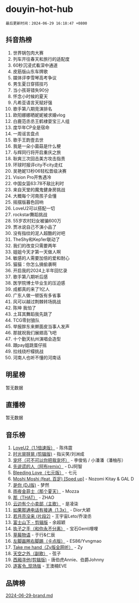 # douyin-hot-hub

`最后更新时间：2024-06-29 16:18:47 +0800`

## 抖音热榜

1. 世界锅包肉大赛
1. 列车开往春天和旅行的适配度
1. 60秒沉浸式看深中通道
1. 皮筋版山东车牌歌
1. 媒体评李雪琴高考争议
1. 男生夏日穿搭技巧
1. 当小孩哥错失90分
1. 怀念小时候的夏天
1. 凡希亚语言天赋好强
1. 歌手第八期竞演排名
1. 欧阳娜娜晒妮妮被求婚vlog
1. 白鹿范丞丞王鹤棣耍宝三人组
1. 度华年CP全是宿命
1. 一周谣言盘点
1. 歌手王韵壹去世
1. 我是一朵小菌菇是什么梗
1. 与辉同行将开启重庆之旅
1. 耿爽三次回击美方攻击指责
1. 环球时报评city不city走红
1. 吴艳妮13秒06轻松晋级决赛
1. Vision Pro开售遇冷
1. 中国女篮63:78不敌比利时
1. 来自天堂的魔鬼健身房挑战
1. 大概每个河南孩子会懂
1. 摇摆版暮色回响
1. LoveU2可以搭配一切
1. rockstar舞蹈挑战
1. 55岁农村妇女被骗600万
1. 贾冰说自己不演小品了
1. 没有指纹的泥人超酷的对吧
1. TheShy和Kep1er联动了
1. 我们的改变只需要两年
1. 姐姐今天才第一天做人啊
1. 敏感的人需要加倍的爱和耐心
1. 猫猫：你怎么搞偷袭啊
1. 开启我的2024上半年回忆录
1. 歌手第八期听后感
1. 医学院博士毕业生的压迫感
1. 成都真的来了1亿人
1. 广东人做一顿饭有多省事
1. 风可以越过荆棘转场挑战
1. 陈坤 我怕了
1. 土耳其舞蹈我先跳了
1. TCG零封狼队
1. 举报胖东来擀面皮当事人发声
1. 那就祝我们展翅高飞吧
1. 十个勤天杭州演唱会造型
1. 跟pay姐跳蛋仔摇
1. 拉线绕柠檬挑战
1. 河南人也听不懂的河南话

## 明星榜

暂无数据

## 直播榜

暂无数据

## 音乐榜

1. [LoveU2（1.1倍速版）](https://sf5-hl-cdn-tos.douyinstatic.com/obj/tos-cn-ve-2774/oQMeDffLaEmgMwgCOEMAFCI6INzoFPgWdD0rsa) - 陈伟霆
1. [时光晃呀晃 (剪辑版)](https://sf3-cdn-tos.douyinstatic.com/obj/tos-cn-ve-2774/o8ACeQem3gwI1x3GIYGAfKG0LJebKFRJDwRwyW) - 指尖笑/刘洲成
1. [宠坏（可不可以你把我宠坏）](https://sf3-cdn-tos.douyinstatic.com/obj/tos-cn-ve-2774/ocWI8ft2gd0rAfXKzvKGeMQM6fVLTLfA8UJzwl) - 李俊佑 / 小潘潘（潘柚彤）
1. [先说谎的人（阿布remix）](https://sf5-hl-cdn-tos.douyinstatic.com/obj/tos-cn-ve-2774/owQtOFmAzBgxBKDOYfeCTQTgE9cDORrOQqmCZy) - DJ阿智
1. [Bleeding Love（七元版）](https://sf5-hl-cdn-tos.douyinstatic.com/obj/tos-cn-ve-2774/oEgC9eZFHQ1MfSRnrfkzFp8AayDWqAQMABBgUs) - 七元
1. [Moshi Moshi (feat. 百足) [Sped up]](https://sf3-cdn-tos.douyinstatic.com/obj/tos-cn-ve-2774/ocCPFQcXJLeroaIdQLIGAoeeYM3OAUYGDguHXz) - Nozomi Kitay & GAL D
1. [是你 (DJ版)](https://sf3-cdn-tos.douyinstatic.com/obj/tos-cn-ve-2774/1ec766e572b34c42853ce6315d426850) - 梦然
1. [雨夜金菲士（那个夏天）](https://sf5-hl-cdn-tos.douyinstatic.com/obj/tos-cn-ve-2774/osPmPLDWQBBE2Z6bftCgYwkFaF4pEYEneXaZQs) - Mozza
1. [那（THAT）](https://sf5-hl-cdn-tos.douyinstatic.com/obj/tos-cn-ve-2774/oIIWGeBZCnlGx9tl0gFlCfwlQbj7QWAD8HYAGg) - ZHAO
1. [云边有个小卖部（主歌）](https://sf3-cdn-tos.douyinstatic.com/obj/tos-cn-ve-2774/okvgzOZylLA4WYUHkAhpy5DrCiqAmBjiMIkJp) - 是凌柒
1. [如果那通电话有接通（1.3x）](https://sf5-hl-cdn-tos.douyinstatic.com/obj/tos-cn-ve-2774/ocJeJKhUhAJG8EYZiEFfGFAPkD3beMQ5mwDv1e) - Dior大颖
1. [若月亮没来 (片段2)](https://sf3-cdn-tos.douyinstatic.com/obj/tos-cn-ve-2774/ocQavLLjkCOeDxGyYeIMGgNAIwJ0QXE1Ve3Fzv) - 王宇宙Leto/乔浚丞
1. [富士山下 - 剪辑版](https://sf3-cdn-tos.douyinstatic.com/obj/tos-cn-ve-2774/o4QGmeUZhQXvtC5BDkogeQni8WbdCBUJEYI12v) - 余超颖
1. [执子之手（和你永不分离）](https://sf5-hl-cdn-tos.douyinstatic.com/obj/tos-cn-ve-2774/oU4mUWISThYfqtA61VOl8PAQGeK2LGGQfFCZfY) - 宝石Gem\哩哩
1. [草莓物语](https://sf5-hl-cdn-tos.douyinstatic.com/obj/tos-cn-ve-2774/okynhJ7jEAIIZBfsLgYMEI8QC3WbQNN66RKzhT) - 于行&仁辰
1. [左脚画圈右脚踢（卡点版）](https://sf5-hl-cdn-tos.douyinstatic.com/obj/tos-cn-ve-2774/oAoAIr8BJv8B7W4CEBMsaSfDWrAiF4izwIDMJg) - ES86/Yvngmao
1. [Take me hand（Zy版全网听）](https://sf5-hl-cdn-tos.douyinstatic.com/obj/tos-cn-ve-2774/owyUoUuVpA1I7BiszAYMSqbGseWQw8P7Ea2BiR) - Zy
1. [天空之外（副歌）](https://sf5-hl-cdn-tos.douyinstatic.com/obj/tos-cn-ve-2774/oAYn0BTp8jS8iSyZSHMUWAikyvAWI1c7aiJTr) - 弦子
1. [西厢寻他(剪辑版)](https://sf5-hl-cdn-tos.douyinstatic.com/obj/tos-cn-ve-2774/oUsAVfAQKlRNxEv5qxvIB8o5qmIWUcXbzJKJhw) - 唐伯虎Annie、伯爵Johnny
1. [逐客令_现场版](https://sf3-cdn-tos.douyinstatic.com/obj/tos-cn-ve-2774/okjvqFftEMAIgLPvI8f4MT5CZVyxmDQdBOwjBv) - 王澳楠EVE

## 品牌榜

[2024-06-29-brand.md](2024-06-29-brand.md)
